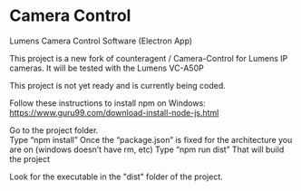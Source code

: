 # Camera Control
Lumens Camera Control Software (Electron App)

This project is a new fork of counteragent / Camera-Control for Lumens IP cameras.
It will be tested with the Lumens VC-A50P

This project is not yet ready and is currently being coded.

Follow these instructions to install npm on Windows:
https://www.guru99.com/download-install-node-js.html

Go to the project folder.  
Type “npm install”
Once the “package.json” is fixed for the architecture you are on (windows doesn’t have rm, etc)
Type “npm run dist”
That will build the project

Look for the executable in the "dist" folder of the project.

